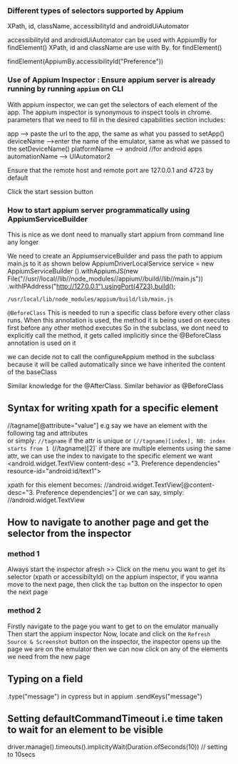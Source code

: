 ### Different types of selectors supported by Appium
XPath, id, className, accessibilityId and androidUiAutomator

accessibilityId and androidUiAutomator can be used with AppiumBy for findElement()
XPath, id and className are use with By. for findElement()

findElement(AppiumBy.accessibilityId("Preference"))




### Use of Appium Inspector : Ensure appium server is already running by running `appium` on CLI

With appium inspector, we can get the selectors of each element of the app. The appium inspector is synonymous to inspect tools in chrome.
parameters that we need to fill in the desired capabilities section includes:

app  -->  paste the url to the app, the same as what you passed to setApp()
deviceName   -->enter the name of the emulator, same as what we passed to the setDeviceName()
platformName  --> android //for android apps
automationName  --> UIAutomator2

Ensure that the remote host and remote port are 127.0.0.1 and 4723 by default

Click the start session button


### How to start appium server programmatically using AppiumServiceBuilder
This is nice as we dont need to manually start appium from command line any longer

We need to create an AppiumserviceBuilder and pass the path to appium main.js to it as shown below
AppiumDriverLocalService service = new AppiumServiceBuilder ().withAppiumJS(new File("//usr//local//lib//node_modules//appium//build//lib//main.js"))
														.withIPAddress("http://127.0.0.1").usingPort(4723).build();


`/usr/local/lib/node_modules/appium/build/lib/main.js`

`@BeforeClass` This is needed to run a specific class before every other class runs. When this annotation is used, the method it is being used on executes first before any other method executes
So in the subclass, we dont need to explicitly call the method, it gets called implicitly since the @BeforeClass annotation is used on it

we can decide not to call the configureAppium method in the subclass because it will be called automatically since we have inherited the content of the baseClass

Similar knowledge for the @AfterClass. Similar behavior as @BeforeClass

## Syntax for writing xpath for a specific element
//tagname[@attribute="value"] e.g say we have an element with the following tag and attributes	
or simply: `//tagname` if the attr is unique or `(//tagname)[index], NB: index starts from 1 `(//tagname)[2]` if there are multiple elements using the same attr, we can use the index to navigate to the specific element we want
<android.widget.TextView content-desc ="3. Preference dependencies" resource-id="android:id/text1">

xpath for this element becomes: //android.widget.TextView[@content-desc="3. Preference dependencies"]
or we can say, simply: //android.widget.TextView

## How to navigate to another page and get the selector from the inspector

### method 1
Always start the inspector afresh >> Click on the menu you want to get its selector (xpath or accessibiltyId) on the appium inspector, 
if you wanna move to the next page, then click the `tap` button on the inspector to open the next page

### method 2
Firstly navigate to the page you want to get to on the emulator manually 
Then start the appium inspector 
Now, locate and click on the `Refresh Source & Screenshot` button on the inspector, the inspector opens up the page we are on the emulator then we can now click on any of the elements we need from the new page

## Typing on a field
.type("message") in cypress  but in appium .sendKeys("message")


## Setting defaultCommandTimeout i.e time taken to wait for an element to be visible
driver.manage().timeouts().implicityWait(Duration.ofSeconds(10)) // setting to 10secs


